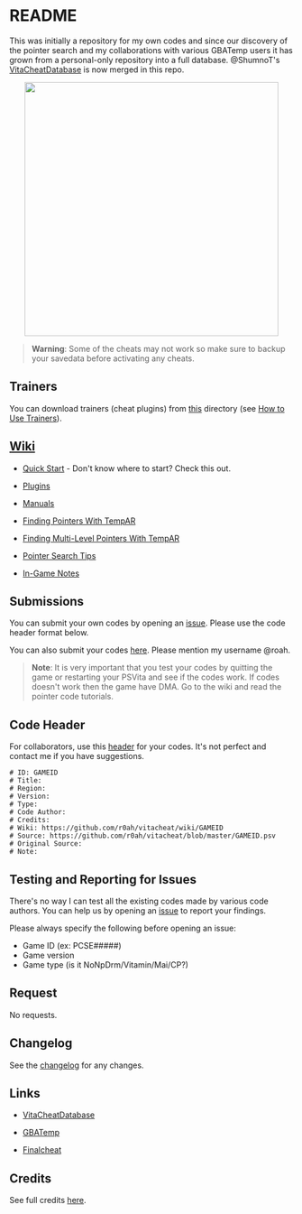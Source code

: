 # README #

This was initially a repository for my own codes and since our discovery of the pointer search and my collaborations with various GBATemp users it has grown from a personal-only repository into a full database. @ShumnoT's [VitaCheatDatabase](https://github.com/ShumnoT/VitaCheatDatabase) is now merged in this repo.

<p align="center"><img width="450" src="https://raw.githubusercontent.com/wiki/r0ah/vitacheat/images/maimoe.png"></p>

> **Warning**: Some of the cheats may not work so make sure to backup your savedata before activating any cheats.	

## Trainers ##

You can download trainers (cheat plugins) from [this](https://github.com/r0ah/vitacheat/tree/master/trainers) directory (see [How to Use Trainers](https://github.com/r0ah/vitacheat/wiki/How-to-Use-Trainers)).

## [Wiki](https://github.com/r0ah/vitacheat/wiki) ##

* [Quick Start](https://github.com/r0ah/vitacheat/wiki/Quick-Start) - Don't know where to start? Check this out.

* [Plugins](https://github.com/r0ah/vitacheat/wiki/Plugins)

* [Manuals](https://github.com/r0ah/vitacheat/wiki/Manuals)

* [Finding Pointers With TempAR](https://github.com/r0ah/vitacheat/wiki/Finding-Pointers-With-TempAR)

* [Finding Multi-Level Pointers With TempAR](https://github.com/r0ah/vitacheat/wiki/Finding-Multi-Level-Pointers-With-TempAR)

* [Pointer Search Tips](https://github.com/r0ah/vitacheat/wiki/Pointer-Search-Tips)

* [In-Game Notes](https://github.com/r0ah/vitacheat/wiki/In-Game-Notes)

## Submissions ##

You can submit your own codes by opening an [issue](https://github.com/r0ah/vitacheat/issues/new). Please use the code header format below.

You can also submit your codes [here](https://gbatemp.net/threads/vitacheat-finalcheat-database.485343). Please mention my username @roah.

> **Note**: It is very important that you test your codes by quitting the game or restarting your PSVita and see if the codes work. If codes doesn't work then the game have DMA. Go to the wiki and read the pointer code tutorials.	

## Code Header ##

For collaborators, use this [header](https://github.com/r0ah/vitacheat/wiki/Code-Header) for your codes. It's not perfect and contact me if you have suggestions.

~~~~
# ID: GAMEID
# Title:
# Region:
# Version:
# Type:
# Code Author:
# Credits:
# Wiki: https://github.com/r0ah/vitacheat/wiki/GAMEID
# Source: https://github.com/r0ah/vitacheat/blob/master/GAMEID.psv
# Original Source:
# Note:
~~~~

## Testing and Reporting for Issues ##

There's no way I can test all the existing codes made by various code authors. You can help us by opening an [issue](https://github.com/r0ah/vitacheat/issues/new) to report your findings.

Please always specify the following before opening an issue:

* Game ID (ex: PCSE#####)
* Game version
* Game type (is it NoNpDrm/Vitamin/Mai/CP?)

## Request ##

No requests.

## Changelog ##

See the [changelog](https://github.com/r0ah/vitacheat/blob/master/CHANGELOG.md) for any changes.

## Links ##

   * [VitaCheatDatabase](https://github.com/ShumnoT/VitaCheatDatabase)

   * [GBATemp](https://gbatemp.net/threads/vitacheat-finalcheat-database.485343)

   * [Finalcheat](http://finalcheat.github.io)

## Credits ##

See full credits [here](https://github.com/r0ah/vitacheat/blob/master/CREDITS.md).

